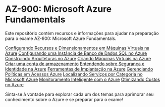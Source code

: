 # AZ-900: Microsoft Azure Fundamentals

Este repositório contém recursos e informações para ajudar na preparação para o exame AZ-900: Microsoft Azure Fundamentals.

[Configurando Recursos e Dimensionamentos em Máquinas Virtuais na Azure](https://github.com/Doni-zete/azure-az900/tree/main/configurando-recursos-e-dimensionamentos-em-m%C3%A1quinas-virtuais-na-azure)
[Configurando uma Instância de Banco de Dados SQL no Azure](https://github.com/Doni-zete/azure-az900/tree/main/configurando-uma-inst%C3%A2ncia-de-banco-de-dados-na-azure)
[Construindo Arquiteturas no Azure](https://github.com/Doni-zete/azure-az900/tree/main/construindo-arquiteturas-no-azure)
[Criando Máquinas Virtuais na Azure](https://github.com/Doni-zete/azure-az900/tree/main/criando-maquinas-virtuais-na-azure)
[Criar uma conta de armazenamento](https://github.com/Doni-zete/azure-az900/tree/main/criar-uma-conta-de-armazenamento)
[Entendendo sobre Segurança e Identidade na Azure](https://github.com/Doni-zete/azure-az900/tree/main/entendendo-sobre-seguran%C3%A7a-e-identidade-na-azure)
[Ferramentas de Implantação na Azure](https://github.com/Doni-zete/azure-az900/tree/main/ferramentas-de-implantacao-na-azure)
[Gerenciando Políticas em Acessos Azure](https://github.com/Doni-zete/azure-az900/tree/main/gerenciando-politicas-em-acessos-azure)
[Localizando Serviços por Categoria no Microsoft Azure](https://github.com/Doni-zete/azure-az900/tree/main/localizando-servicos-por-categoria)
[Monitoramento Inteligente com o Azure](https://github.com/Doni-zete/azure-az900/tree/main/monitoramento-inteligente-como-azure)
[Otimizando Custos no Azure](https://github.com/Doni-zete/azure-az900/tree/main/otimizando-custos-no-azure)

Sinta-se à vontade para explorar cada um dos temas para aprimorar seu conhecimento sobre o Azure e se preparar para o exame!